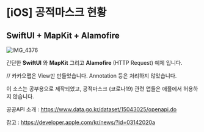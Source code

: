 # [iOS] 공적마스크 현황

## SwiftUI + MapKit + Alamofire

![IMG_4376](https://user-images.githubusercontent.com/3931234/76880989-d3cfb780-68bb-11ea-8136-4189780c38ba.PNG)

간단한 **SwiftUI** 와 **MapKit** 그리고 **Alamofire** (HTTP Request) 예제 입니다.

// 카카오맵은 View만 만들었습니다. Annotation 등은 처리하지 않았습니다.

이 소스는 공부용으로 제작되었고, 공적마스크 (코로나19) 관련 앱들은 애플에서 허용하지 않습니다. 

공공API 소개 : https://www.data.go.kr/dataset/15043025/openapi.do

참고 : https://developer.apple.com/kr/news/?id=03142020a
